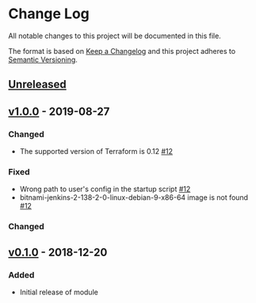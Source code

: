 # Change Log

All notable changes to this project will be documented in this file.

The format is based on [Keep a Changelog](http://keepachangelog.com/) and this
project adheres to [Semantic Versioning](http://semver.org/).

## [Unreleased]

## [v1.0.0] - 2019-08-27

### Changed

- The supported version of Terraform is 0.12 [#12]

### Fixed

- Wrong path to user's config in the startup script [#12]
- bitnami-jenkins-2-138-2-0-linux-debian-9-x86-64 image is not found [#12]

### Changed

## [v0.1.0] - 2018-12-20

### Added

* Initial release of module

[Unreleased]: https://github.com/terraform-google-modules/terraform-google-jenkins/compare/v1.0.0...HEAD
[v1.0.0]: https://github.com/terraform-google-modules/terraform-google-jenkins/compare/v0.1.0...v1.0.0
[v0.1.0]: https://github.com/terraform-google-modules/terraform-google-jenkins/releases/tag/v0.1.0

[#12]: https://github.com/terraform-google-modules/terraform-google-jenkins/pull/12
